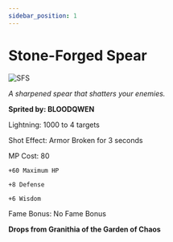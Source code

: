 ```yaml
---
sidebar_position: 1
---
```


# Stone-Forged Spear

![SFS](https://vwiki.valorserver.com/api/item/picture/stone-forged%20spear)

<i>A sharpened spear that shatters your enemies.</i>

**Sprited by: BLOODQWEN**

Lightning: 1000 to 4 targets

Shot Effect: Armor Broken for 3 seconds

MP Cost: 80

    +60 Maximum HP
    
    +8 Defense
    
    +6 Wisdom

Fame Bonus: No Fame Bonus

**Drops from Granithia of the Garden of Chaos**
